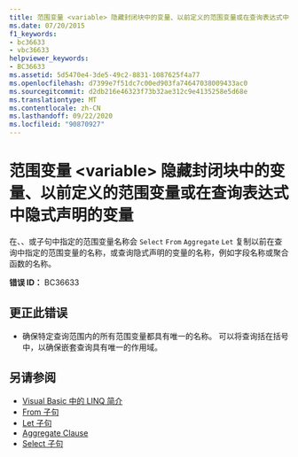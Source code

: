 ```yaml
---
title: 范围变量 <variable> 隐藏封闭块中的变量、以前定义的范围变量或在查询表达式中隐式声明的变量
ms.date: 07/20/2015
f1_keywords:
- bc36633
- vbc36633
helpviewer_keywords:
- BC36633
ms.assetid: 5d5470e4-3de5-49c2-8831-1087625f4a77
ms.openlocfilehash: d7399e7f51dc7c00ed903fa74647038009433ac0
ms.sourcegitcommit: d2db216e46323f73b32ae312c9e4135258e5d68e
ms.translationtype: MT
ms.contentlocale: zh-CN
ms.lasthandoff: 09/22/2020
ms.locfileid: "90870927"
---
```

# <a name="range-variable-variable-hides-a-variable-in-an-enclosing-block-a-previously-defined-range-variable-or-an-implicitly-declared-variable-in-a-query-expression"></a>范围变量 \<variable> 隐藏封闭块中的变量、以前定义的范围变量或在查询表达式中隐式声明的变量

在、、或子句中指定的范围变量名称会 `Select` `From` `Aggregate` `Let` 复制以前在查询中指定的范围变量的名称，或查询隐式声明的变量的名称，例如字段名称或聚合函数的名称。  
  
 **错误 ID：** BC36633  
  
## <a name="to-correct-this-error"></a>更正此错误  
  
- 确保特定查询范围内的所有范围变量都具有唯一的名称。 可以将查询括在括号中，以确保嵌套查询具有唯一的作用域。  
  
## <a name="see-also"></a>另请参阅

- [Visual Basic 中的 LINQ 简介](../../programming-guide/language-features/linq/introduction-to-linq.md)
- [From 子句](../queries/from-clause.md)
- [Let 子句](../queries/let-clause.md)
- [Aggregate Clause](../queries/aggregate-clause.md)
- [Select 子句](../queries/select-clause.md)
